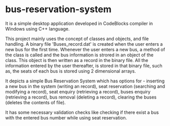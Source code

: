 # bus-reservation-system
It is a simple desktop application developed in CodeBlocks compiler in Windows using C++ language.

This project mainly uses the concept of classes and objects, and file handling. A binary file 'Buses_record.dat' is created
when the user enters a new bus for the first time. Whenever the user enters a new bus, a method of the class is called and
the bus information is strored in an object of the class. This object is then written as a record in the binary file. All the
information entered by the user thereafter, is stored in that binary file, such as, the seats of each bus is stored using
2 dimensional arrays.

It depicts a simple Bus Reservation System which has options for -
inserting a new bus in the system (writing an record),
seat reservation (searching and modifying a record),
seat enquiry (retrieving a record),
buses enquiry (retrieving a record),
bus removal (deleting a record),
clearing the buses (deletes the contents of file).

It has some necessary validation checks like checking if there exist a bus with the entered bus number while using seat reservation.
